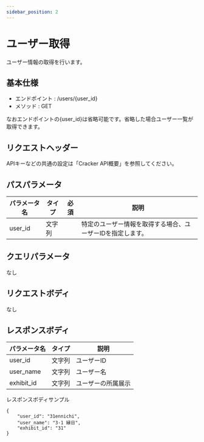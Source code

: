 ```yaml
---
sidebar_position: 2
---
```


# ユーザー取得
ユーザー情報の取得を行います。

## 基本仕様
- エンドポイント : /users/{user_id}
- メソッド : GET

なおエンドポイントの{user_id}は省略可能です。省略した場合ユーザー一覧が取得できます。

## リクエストヘッダー
APIキーなどの共通の設定は「Cracker API概要」を参照してください。

## パスパラメータ

|パラメータ名|タイプ|必須|説明|
|----|----|----|----|
|user_id|文字列||特定のユーザー情報を取得する場合、ユーザーIDを指定します。|

## クエリパラメータ
なし

## リクエストボディ
なし

## レスポンスボディ

|パラメータ名|タイプ|説明|
|----|----|----|
|user_id|文字列|ユーザーID|
|user_name|文字列|ユーザー名|
|exhibit_id|文字列|ユーザーの所属展示|

レスポンスボディサンプル
```
{
    "user_id": "31ennichi",
    "user_name": "3-1 縁日",
    "exhibit_id": "31"
}
```
